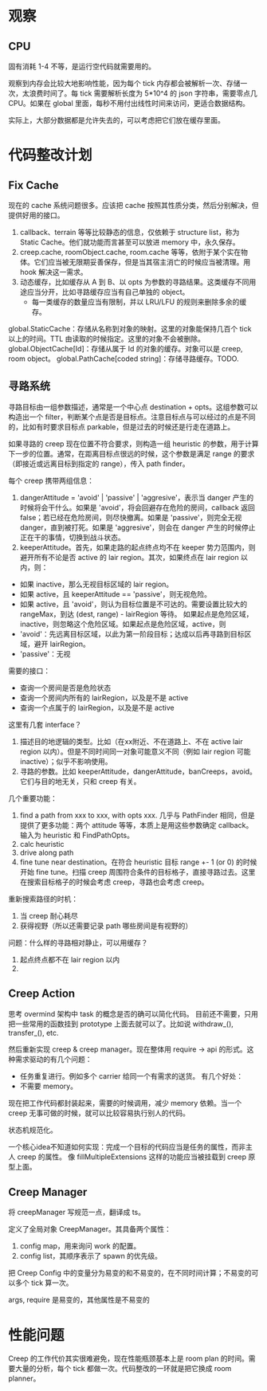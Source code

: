 # 观察
## CPU
固有消耗 1-4 不等，是运行空代码就需要用的。

观察到内存会比较大地影响性能，因为每个 tick 内存都会被解析一次、存储一次，太浪费时间了。每 tick 需要解析长度为 5*10^4 的 json 字符串，需要零点几 CPU。如果在 global 里面，每秒不用付出线性时间来访问，更适合数据结构。

实际上，大部分数据都是允许失去的，可以考虑把它们放在缓存里面。

# 代码整改计划
## Fix Cache
现在的 cache 系统问题很多。应该把 cache 按照其性质分类，然后分别解决，但提供好用的接口。

1. callback、terrain 等等比较静态的信息，仅依赖于 structure list，称为 Static Cache。他们就功能而言甚至可以放进 memory 中，永久保存。
2. creep.cache, roomObject.cache, room.cache 等等，依附于某个实在物体。它们应当被无限期妥善保存，但是当其宿主消亡的时候应当被清理。用 hook 解决这一需求。
3. 动态缓存，比如缓存从 A 到 B、以 opts 为参数的寻路结果。这类缓存不同用途应当分开，比如寻路缓存应当有自己单独的 object。
   - 每一类缓存的数量应当有限制，并以 LRU/LFU 的规则来删除多余的缓存。

global.StaticCache：存储从名称到对象的映射。这里的对象能保持几百个 tick 以上的时间。TTL 由读取的时候指定。这里的对象不会被删除。
global.ObjectCache[Id<xxx>]：存储从属于 Id 的对象的缓存。对象可以是 creep, room object。
global.PathCache[coded string]：存储寻路缓存。TODO.

## 寻路系统

寻路目标由一组参数描述，通常是一个中心点 destination + opts。这组参数可以构造出一个 filter，判断某个点是否是目标点。注意目标点与可以经过的点是不同的，比如有时要求目标点 parkable，但是过去的时候还是行走在道路上。

如果寻路的 creep 现在位置不符合要求，则构造一组 heuristic 的参数，用于计算下一步的位置。通常，在距离目标点很远的时候，这个参数是满足 range 的要求（即接近或远离目标到指定的 range），传入 path finder。

每个 creep 携带两组信息：
1. dangerAttitude = 'avoid' | 'passive' | 'aggresive'，表示当 danger 产生的时候将会干什么。如果是 'avoid'，将会回避存在危险的房间，callback 返回 false；若已经在危险房间，则尽快撤离。如果是 'passive'，则完全无视 danger，直到被打死。如果是 'aggresive'，则会在 danger 产生的时候停止正在干的事情，切换到战斗状态。
2. keeperAttitude。首先，如果走路的起点终点均不在 keeper 势力范围内，则避开所有不论是否 active 的 lair region。其次，如果终点在 lair region 以内，则：
  - 如果 inactive，那么无视目标区域的 lair region。
  - 如果 active，且 keeperAttitude == 'passive'，则无视危险。
  - 如果 active，且 'avoid'，则认为目标位置是不可达的。需要设置比较大的 rangeMax，到达 (dest, range) - lairRegion 等待。
如果起点是危险区域，inactive，则忽略这个危险区域。如果起点是危险区域，active，则
  - 'avoid'：先远离目标区域，以此为第一阶段目标；达成以后再寻路到目标区域，避开 lairRegion。
  - 'passive'：无视

需要的接口：
- 查询一个房间是否是危险状态
- 查询一个房间内所有的 lairRegion，以及是不是 active
- 查询一个点属于的 lairRegion，以及是不是 active

这里有几套 interface？
1. 描述目的地逻辑的类型。比如（在xx附近、不在道路上、不在 active lair region 以内）。但是不同时间同一对象可能意义不同（例如 lair region 可能 inactive）；似乎不影响使用。
2. 寻路的参数。比如 keeperAttitude，dangerAttitude，banCreeps，avoid。它们与目的地无关，只和 creep 有关。

几个重要功能：
1. find a path from xxx to xxx, with opts xxx. 几乎与 PathFinder 相同，但是提供了更多功能：两个 attitude 等等，本质上是用这些参数确定 callback。输入为 heuristic 和 FindPathOpts。
2. calc heuristic
3. drive along path
4. fine tune near destination。在符合 heuristic 目标 range +- 1 (or 0) 的时候开始 fine tune。扫描 creep 周围符合条件的目标格子，直接寻路过去。这里在搜索目标格子的时候会考虑 creep，寻路也会考虑 creep。

重新搜索路径的时机：
1. 当 creep 耐心耗尽
2. 获得视野（所以还需要记录 path 哪些房间是有视野的）

问题：什么样的寻路相对静止，可以用缓存？
1. 起点终点都不在 lair region 以内
2.


## Creep Action

思考 overmind 架构中 task 的概念是否的确可以简化代码。
目前还不需要，只用把一些常用的函数挂到 prototype 上面去就可以了。比如说 withdraw_(), transfer_(), etc.

然后重新实现 creep & creep manager。现在整体用 require -> api 的形式。这种需求驱动的有几个问题：
- 任务重复进行。例如多个 carrier 给同一个有需求的送货。
有几个好处：
- 不需要 memory。

现在把工作代码都封装起来，需要的时候调用，减少 memory 依赖。当一个 creep 无事可做的时候，就可以比较容易执行别人的代码。

状态机规范化。

一个核心idea不知道如何实现：完成一个目标的代码应当是任务的属性，而非主人 creep 的属性。
像 fillMultipleExtensions 这样的功能应当被挂载到 creep 原型上面。

## Creep Manager

将 creepManager 写规范一点，翻译成 ts。

定义了全局对象 CreepManager。其具备两个属性：
1. config map，用来询问 work 的配置。
2. config list，其顺序表示了 spawn 的优先级。

把 Creep Config 中的变量分为易变的和不易变的，在不同时间计算；不易变的可以多个 tick 算一次。

args, require 是易变的，其他属性是不易变的

# 性能问题
Creep 的工作代价其实很难避免，现在性能瓶颈基本上是 room plan 的时间。需要大量的分析，每个 tick 都做一次。代码整改的一环就是把它换成 room planner。
